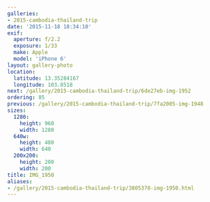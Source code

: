 ```yaml
---
galleries:
- 2015-cambodia-thailand-trip
date: '2015-11-18 18:34:10'
exif:
  aperture: f/2.2
  exposure: 1/33
  make: Apple
  model: 'iPhone 6'
layout: gallery-photo
location:
  latitude: 13.35284167
  longitude: 103.8518
next: /gallery/2015-cambodia-thailand-trip/6de27eb-img-1952
ordering: 85
previous: /gallery/2015-cambodia-thailand-trip/7fa2005-img-1948
sizes:
  1280:
    height: 960
    width: 1280
  640w:
    height: 480
    width: 640
  200x200:
    height: 200
    width: 200
title: IMG_1950
aliases:
- /gallery/2015-cambodia-thailand-trip/3805378-img-1950.html
---
```

